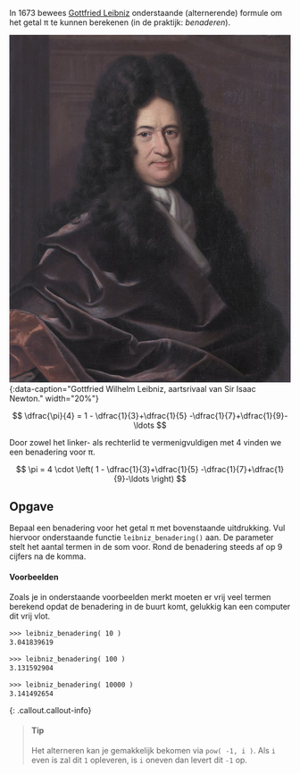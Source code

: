 In 1673 bewees <a href='https://nl.wikipedia.org/wiki/Gottfried_Wilhelm_Leibniz' target='_blanc'>Gottfried Leibniz</a> onderstaande (alternerende) formule om het getal π te kunnen berekenen (in de praktijk: *benaderen*).

![Gottfried Wilhelm Leibniz, aartsrivaal van Sir Isaac Newton.](media/Leibniz.jpg "Gottfried Wilhelm Leibniz geschilderd door Bernhard Christoph Francke."){:data-caption="Gottfried Wilhelm Leibniz, aartsrivaal van Sir Isaac Newton." width="20%"}

$$
\dfrac{\pi}{4} = 1 - \dfrac{1}{3}+\dfrac{1}{5} -\dfrac{1}{7}+\dfrac{1}{9}-\ldots
$$

Door zowel het linker- als rechterlid te vermenigvuldigen met 4 vinden we een benadering voor π.

$$
\pi = 4 \cdot \left( 1 - \dfrac{1}{3}+\dfrac{1}{5} -\dfrac{1}{7}+\dfrac{1}{9}-\ldots \right)
$$

## Opgave

Bepaal een benadering voor het getal π met bovenstaande uitdrukking. Vul hiervoor onderstaande functie `leibniz_benadering()` aan. De parameter stelt het aantal termen in de som voor. Rond de benadering steeds af op 9 cijfers na de komma.

#### Voorbeelden
Zoals je in onderstaande voorbeelden merkt moeten er vrij veel termen berekend opdat de benadering in de buurt komt, gelukkig kan een computer dit vrij vlot.
```
>>> leibniz_benadering( 10 )
3.041839619
```
```
>>> leibniz_benadering( 100 )
3.131592904
```
```
>>> leibniz_benadering( 10000 )
3.141492654
```

{: .callout.callout-info}
> #### Tip
> Het alterneren kan je gemakkelijk bekomen via `pow( -1, i )`. Als `i` even is zal dit `1` opleveren, is `i` oneven dan levert dit `-1` op.